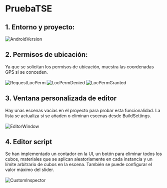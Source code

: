 # PruebaTSE
 
## 1. Entorno y proyecto:
![AndroidVersion](https://github.com/user-attachments/assets/e2efa2bb-ed60-4b23-8fe3-4b756cbc6760)

## 2. Permisos de ubicación:
Ya que se solicitan los permisos de ubicación, muestra las coordenadas GPS si se conceden. <br/><br/>
![RequestLocPerm](https://github.com/user-attachments/assets/553a590b-858c-46ba-a858-43e22fdfdbdb)
![LocPermDenied](https://github.com/user-attachments/assets/fcd0dfd5-ecf5-4591-83da-0ac858afb9c6)
![LocPermGranted](https://github.com/user-attachments/assets/be4c690d-bdec-443d-b7e8-4355cb496f7f)

## 3. Ventana personalizada de editor
Hay unas escenas vacías en el proyecto para probar esta funcionalidad. La lista se actualiza si se añaden o eliminan 
escenas desde BuildSettings. <br/><br/>
![EditorWindow](https://github.com/user-attachments/assets/564009a5-62cf-42fc-b70e-c2e2bcb05035)

## 4. Editor script
Se han implementado un contador en la UI, un botón para eliminar todos los cubos, materiales que se aplican aleatoriamente 
en cada instancia y un límite arbitrario de cubos en la escena. También se puede configurar el valor máximo del slider.<br/><br/>
![CustomInspector](https://github.com/user-attachments/assets/d2bd0bbf-1a1e-49b7-9a30-567f28b021ff)

